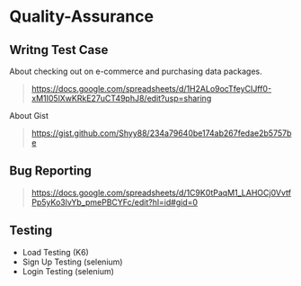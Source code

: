 # Quality-Assurance
## Writng Test Case
About checking out on e-commerce and purchasing data packages.

> https://docs.google.com/spreadsheets/d/1H2ALo9ocTfeyCIJff0-xM1I05lXwKRkE27uCT49phJ8/edit?usp=sharing

About Gist

> https://gist.github.com/Shyy88/234a79640be174ab267fedae2b5757be
## Bug Reporting 
> https://docs.google.com/spreadsheets/d/1C9K0tPaqM1_LAHOCj0VvtfPp5yKo3lvYb_pmePBCYFc/edit?hl=id#gid=0
## Testing
- Load Testing (K6)
- Sign Up Testing (selenium)
- Login Testing (selenium)

